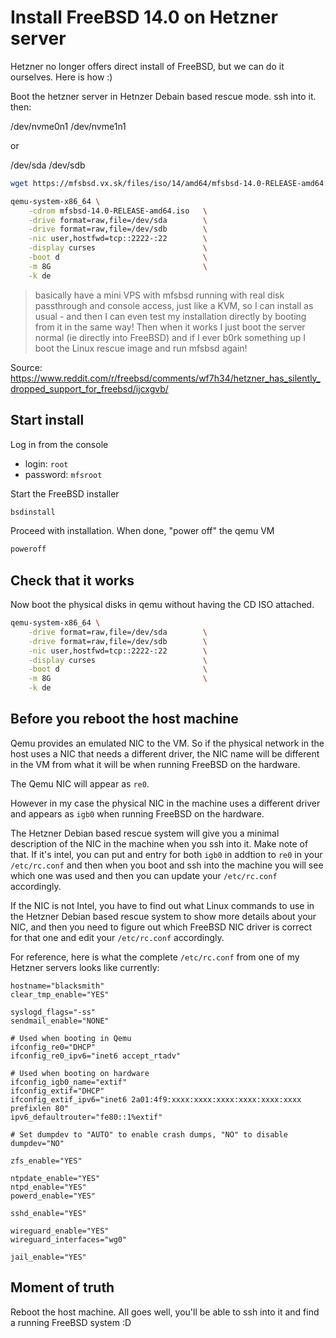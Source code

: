 # Install FreeBSD 14.0 on Hetzner server

Hetzner no longer offers direct install of FreeBSD, but we can do it ourselves. Here is how :)

Boot the hetzner server in Hetnzer Debain based rescue mode. ssh into it. then:

/dev/nvme0n1
/dev/nvme1n1

or

/dev/sda
/dev/sdb

```zsh
wget https://mfsbsd.vx.sk/files/iso/14/amd64/mfsbsd-14.0-RELEASE-amd64.iso

qemu-system-x86_64 \
    -cdrom mfsbsd-14.0-RELEASE-amd64.iso   \
    -drive format=raw,file=/dev/sda        \
    -drive format=raw,file=/dev/sdb        \
    -nic user,hostfwd=tcp::2222-:22        \
    -display curses                        \
    -boot d                                \
    -m 8G                                  \
    -k de
```

> basically have a mini VPS with mfsbsd running with real disk passthrough and console access, just like a KVM, so I can install as usual - and then I can even test my installation directly by booting from it in the same way! Then when it works I just boot the server normal (ie directly into FreeBSD) and if I ever b0rk something up I boot the Linux rescue image and run mfsbsd again!

Source: https://www.reddit.com/r/freebsd/comments/wf7h34/hetzner_has_silently_dropped_support_for_freebsd/ijcxgvb/

## Start install

Log in from the console

- login: `root`
- password: `mfsroot`

Start the FreeBSD installer

```sh
bsdinstall
```

Proceed with installation. When done, "power off" the qemu VM

```sh
poweroff
```

## Check that it works

Now boot the physical disks in qemu without having the CD ISO attached.

```zsh
qemu-system-x86_64 \
    -drive format=raw,file=/dev/sda        \
    -drive format=raw,file=/dev/sdb        \
    -nic user,hostfwd=tcp::2222-:22        \
    -display curses                        \
    -boot d                                \
    -m 8G                                  \
    -k de
```

## Before you reboot the host machine

Qemu provides an emulated NIC to the VM. So if the physical network in the host
uses a NIC that needs a different driver, the NIC name will be different in the VM
from what it will be when running FreeBSD on the hardware.

The Qemu NIC will appear as `re0`.

However in my case the physical NIC in the machine uses a different driver and
appears as `igb0` when running FreeBSD on the hardware.

The Hetzner Debian based rescue system will give you a minimal description of the NIC
in the machine when you ssh into it. Make note of that. If it's intel, you can
put and entry for both `igb0` in addtion to `re0` in your `/etc/rc.conf`
and then when you boot and ssh into the machine you will see which one was used
and then you can update your `/etc/rc.conf` accordingly.

If the NIC is not Intel, you have to find out what Linux commands to use
in the Hetzner Debian based rescue system to show more details about your NIC,
and then you need to figure out which FreeBSD NIC driver is correct for that one
and edit your `/etc/rc.conf` accordingly.

For reference, here is what the complete `/etc/rc.conf` from one of my Hetzner
servers looks like currently:

```text
hostname="blacksmith"
clear_tmp_enable="YES"

syslogd_flags="-ss"
sendmail_enable="NONE"

# Used when booting in Qemu
ifconfig_re0="DHCP"
ifconfig_re0_ipv6="inet6 accept_rtadv"

# Used when booting on hardware
ifconfig_igb0_name="extif"
ifconfig_extif="DHCP"
ifconfig_extif_ipv6="inet6 2a01:4f9:xxxx:xxxx:xxxx:xxxx:xxxx:xxxx prefixlen 80"
ipv6_defaultrouter="fe80::1%extif"

# Set dumpdev to "AUTO" to enable crash dumps, "NO" to disable
dumpdev="NO"

zfs_enable="YES"

ntpdate_enable="YES"
ntpd_enable="YES"
powerd_enable="YES"

sshd_enable="YES"

wireguard_enable="YES"
wireguard_interfaces="wg0"

jail_enable="YES"
```

## Moment of truth

Reboot the host machine. All goes well, you'll be able to ssh into it and find
a running FreeBSD system :D
